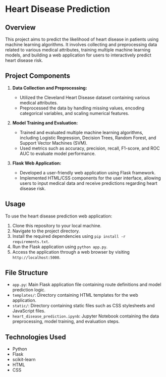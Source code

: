 # Heart Disease Prediction

## Overview

This project aims to predict the likelihood of heart disease in patients using machine learning algorithms. It involves collecting and preprocessing data related to various medical attributes, training multiple machine learning models, and building a web application for users to interactively predict heart disease risk.

## Project Components

1. **Data Collection and Preprocessing:**
   - Utilized the Cleveland Heart Disease dataset containing various medical attributes.
   - Preprocessed the data by handling missing values, encoding categorical variables, and scaling numerical features.

2. **Model Training and Evaluation:**
   - Trained and evaluated multiple machine learning algorithms, including Logistic Regression, Decision Trees, Random Forest, and Support Vector Machines (SVM).
   - Used metrics such as accuracy, precision, recall, F1-score, and ROC AUC to evaluate model performance.

3. **Flask Web Application:**
   - Developed a user-friendly web application using Flask framework.
   - Implemented HTML/CSS components for the user interface, allowing users to input medical data and receive predictions regarding heart disease risk.

## Usage

To use the heart disease prediction web application:

1. Clone this repository to your local machine.
2. Navigate to the project directory.
3. Install the required dependencies using `pip install -r requirements.txt`.
4. Run the Flask application using `python app.py`.
5. Access the application through a web browser by visiting `http://localhost:5000`.

## File Structure

- `app.py`: Main Flask application file containing route definitions and model prediction logic.
- `templates/`: Directory containing HTML templates for the web application.
- `static/`: Directory containing static files such as CSS stylesheets and JavaScript files.
- `heart_disease_prediction.ipynb`: Jupyter Notebook containing the data preprocessing, model training, and evaluation steps.

## Technologies Used

- Python
- Flask
- scikit-learn
- HTML
- CSS
